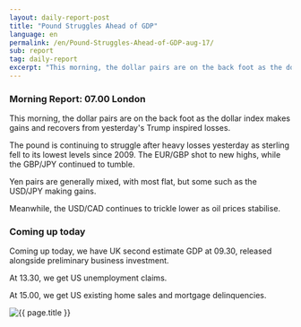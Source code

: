 ```yaml
---
layout: daily-report-post
title: "Pound Struggles Ahead of GDP"
language: en
permalink: /en/Pound-Struggles-Ahead-of-GDP-aug-17/
sub: report
tag: daily-report
excerpt: "This morning, the dollar pairs are on the back foot as the dollar index makes gains and recovers from yesterday's Trump inspired losses ..."
---
```

### Morning Report: 07.00 London

This morning, the dollar pairs are on the back foot as the dollar index makes gains and recovers from yesterday's Trump inspired losses.

The pound is continuing to struggle after heavy losses yesterday as sterling fell to its lowest levels since 2009. The EUR/GBP shot to new highs, while the GBP/JPY continued to tumble. 

Yen pairs are generally mixed, with most flat, but some such as the USD/JPY making gains. 

Meanwhile, the USD/CAD continues to trickle lower as oil prices stabilise. 

### Coming up today

Coming up today, we have UK second estimate GDP at 09.30, released alongside preliminary business investment. 

At 13.30, we get US unemployment claims. 

At 15.00, we get US existing home sales and mortgage delinquencies.

<p><img src="{{ "/assets/images/daily-report/2017-08-24_07-04-48.jpg" | relative_url }}" alt="{{ page.title }}" title="{{ page.title }}"></p>
